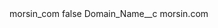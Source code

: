 <?xml version="1.0" encoding="UTF-8"?>
<CustomMetadata xmlns="http://soap.sforce.com/2006/04/metadata" xmlns:xsi="http://www.w3.org/2001/XMLSchema-instance" xmlns:xsd="http://www.w3.org/2001/XMLSchema">
    <label>morsin_com</label>
    <protected>false</protected>
    <values>
        <field>Domain_Name__c</field>
        <value xsi:type="xsd:string">morsin.com</value>
    </values>
</CustomMetadata>
